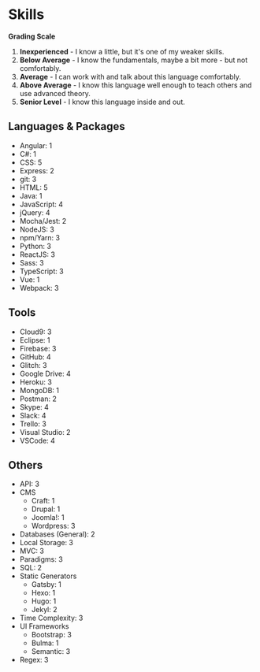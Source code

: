 # Skills

**Grading Scale**

1. **Inexperienced** - I know a little, but it's one of my weaker skills.
2. **Below Average** - I know the fundamentals, maybe a bit more - but not comfortably.
3. **Average** - I can work with and talk about this language comfortably.
4. **Above Average** - I know this language well enough to teach others and use advanced theory.
5. **Senior Level** - I know this language inside and out.

## Languages & Packages

* Angular: 1
* C#: 1
* CSS: 5
* Express: 2
* git: 3
* HTML: 5
* Java: 1
* JavaScript: 4
* jQuery: 4
* Mocha/Jest: 2
* NodeJS: 3
* npm/Yarn: 3
* Python: 3
* ReactJS: 3
* Sass: 3
* TypeScript: 3
* Vue: 1
* Webpack: 3

## Tools

* Cloud9: 3
* Eclipse: 1
* Firebase: 3
* GitHub: 4
* Glitch: 3
* Google Drive: 4
* Heroku: 3
* MongoDB: 1
* Postman: 2
* Skype: 4
* Slack: 4
* Trello: 3
* Visual Studio: 2
* VSCode: 4

## Others

* API: 3
* CMS
  * Craft: 1
  * Drupal: 1
  * Joomla!: 1
  * Wordpress: 3
* Databases (General): 2
* Local Storage: 3
* MVC: 3
* Paradigms: 3
* SQL: 2
* Static Generators
  * Gatsby: 1
  * Hexo: 1
  * Hugo: 1
  * Jekyl: 2
* Time Complexity: 3
* UI Frameworks
  * Bootstrap: 3
  * Bulma: 1
  * Semantic: 3
* Regex: 3
